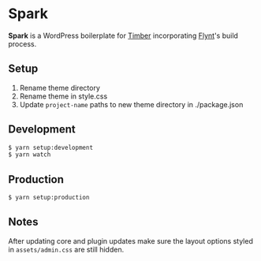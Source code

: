 # Spark

**Spark** is a WordPress boilerplate for [Timber](https://upstatement.com/timber/) incorporating [Flynt](https://flyntwp.com/)'s build process.

## Setup

1. Rename theme directory
2. Rename theme in style.css
3. Update `project-name` paths to new theme directory in ./package.json

## Development

```sh
$ yarn setup:development
$ yarn watch
```

## Production

```sh
$ yarn setup:production
```

## Notes

After updating core and plugin updates make sure the layout options styled in `assets/admin.css` are still hidden.
